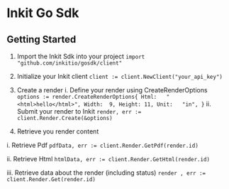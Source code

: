 # Inkit Go Sdk

## Getting Started

1. Import the Inkit Sdk into your project
```import "github.com/inkitio/gosdk/client"```

2. Initialize your Inkit client
```client := client.NewClient("your_api_key")```

3. Create a render
i. Define your render using CreateRenderOptions
`
options := render.CreateRenderOptions{
			Html:   "<html>hello</html>",
			Width:  9,
			Height: 11,
			Unit:   "in",
}
`
ii. Submit your render to Inkit
```render, err := client.Render.Create(&options)```

4. Retrieve you render content

i. Retrieve Pdf
```pdfData, err := client.Render.GetPdf(render.id)```

ii. Retrieve Html
```htmlData, err := client.Render.GetHtml(render.id)```

iii. Retrieve data about the render (including status)
```render , err := client.Render.Get(render.id)```